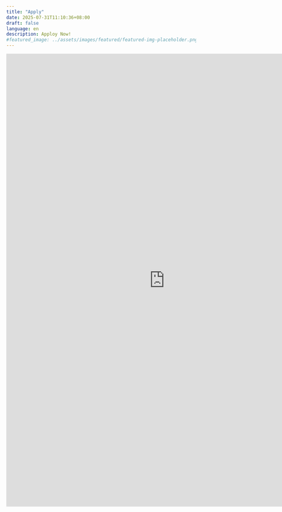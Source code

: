```yaml
---
title: "Apply"
date: 2025-07-31T11:10:36+08:00
draft: false
language: en
description: Apploy Now!
#featured_image: ../assets/images/featured/featured-img-placeholder.png
---
```


<iframe loading="lazy" src="https://docs.google.com/forms/d/e/1FAIpQLSfNa8S7rZLDLcuFSCuNoeHne6MI30Wt1rtcFOpUa1GjS_zY8g/viewform?embedded=true" width="840" height="1203" frameborder="0" marginheight="0" marginwidth="0">Loading…</iframe></div>